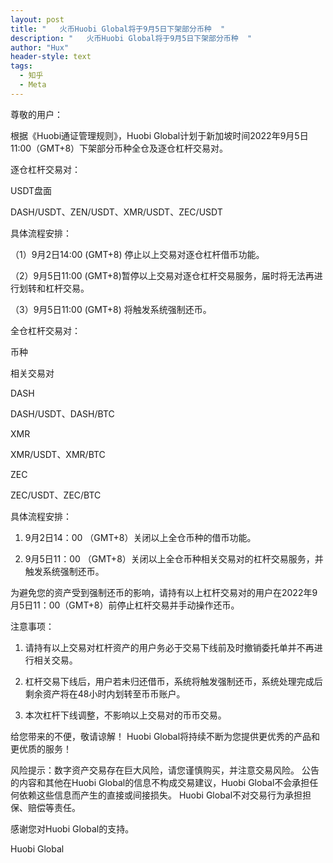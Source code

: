 ```yaml
---
layout: post
title: "   火币Huobi Global将于9月5日下架部分币种  "
description: "   火币Huobi Global将于9月5日下架部分币种  "
author: "Hux"
header-style: text
tags:
  - 知乎
  - Meta
---
```


尊敬的用户：

根据《Huobi通证管理规则》，Huobi Global计划于新加坡时间2022年9月5日11:00（GMT+8）下架部分币种全仓及逐仓杠杆交易对。

逐仓杠杆交易对：

USDT盘面

DASH/USDT、ZEN/USDT、XMR/USDT、ZEC/USDT

具体流程安排：

（1）9月2日14:00 (GMT+8) 停止以上交易对逐仓杠杆借币功能。

（2）9月5日11:00 (GMT+8)暂停以上交易对逐仓杠杆交易服务，届时将无法再进行划转和杠杆交易。

（3）9月5日11:00 (GMT+8) 将触发系统强制还币。

全仓杠杆交易对：

币种

相关交易对

DASH

DASH/USDT、DASH/BTC

XMR

XMR/USDT、XMR/BTC

ZEC

ZEC/USDT、ZEC/BTC

具体流程安排：

1. 9月2日14：00 （GMT+8）关闭以上全仓币种的借币功能。

2. 9月5日11：00 （GMT+8）关闭以上全仓币种相关交易对的杠杆交易服务，并触发系统强制还币。

为避免您的资产受到强制还币的影响，请持有以上杠杆交易对的用户在2022年9月5日11：00（GMT+8）前停止杠杆交易并手动操作还币。

 

注意事项：

1. 请持有以上交易对杠杆资产的用户务必于交易下线前及时撤销委托单并不再进行相关交易。

2. 杠杆交易下线后，用户若未归还借币，系统将触发强制还币，系统处理完成后剩余资产将在48小时内划转至币币账户。

3. 本次杠杆下线调整，不影响以上交易对的币币交易。

 

给您带来的不便，敬请谅解！ Huobi Global将持续不断为您提供更优秀的产品和更优质的服务！

 

风险提示：数字资产交易存在巨大风险，请您谨慎购买，并注意交易风险。 公告的内容和其他在Huobi Global的信息不构成交易建议，Huobi Global不会承担任何依赖这些信息而产生的直接或间接损失。 Huobi Global不对交易行为承担担保、赔偿等责任。

 

感谢您对Huobi Global的支持。

 

Huobi Global
